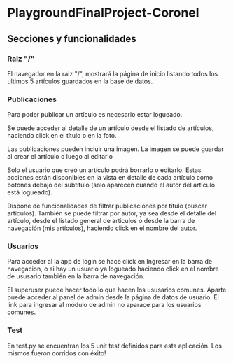 # PlaygroundFinalProject-Coronel
## Secciones y funcionalidades
  ### Raiz "/" 
  El navegador en la raiz "/", mostrará la página de inicio listando todos los ultimos 5 artículos guardados en la base de datos.
  ### Publicaciones
  Para poder publicar un artículo es necesario estar logueado. 

  Se puede acceder al detalle de un artículo desde el listado de artículos, haciendo click en el título o en la foto.

  Las publicaciones pueden incluir una imagen. La imagen se puede guardar al crear el artículo o luego al editarlo

  Solo el usuario que creó un artículo podrá borrarlo o editarlo. Estas acciones están disponibles en la vista en detalle de cada artículo como botones debajo del subtítulo (solo aparecen cuando el autor del artículo está logueado).

  Dispone de funcionalidades de filtrar publicaciones por título (buscar artículos). También se puede filtrar por autor, ya sea desde el detalle del artículo, desde el listado general de articulos o desde la barra de navegación (mis artículos), haciendo click en el nombre del autor.

  ### Usuarios
  Para acceder al la app de login se hace click en Ingresar en la barra de navegacion, o si hay un usuario ya logueado haciendo click en el nombre de ususario también en la barra de navegación.
  
  El superuser puede hacer todo lo que hacen los ususarios comunes. Aparte puede acceder al panel de admin desde la página de datos de usuario. El link para ingresar al módulo de admin no aparace para los usuarios comunes.
  
  ### Test
  En test.py se encuentran los 5 unit test definidos para esta aplicación. Los mismos fueron corridos con éxito!

  
 
